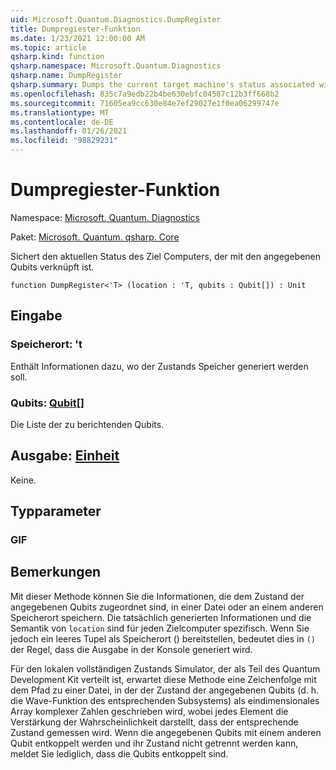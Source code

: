 ```yaml
---
uid: Microsoft.Quantum.Diagnostics.DumpRegister
title: Dumpregiester-Funktion
ms.date: 1/23/2021 12:00:00 AM
ms.topic: article
qsharp.kind: function
qsharp.namespace: Microsoft.Quantum.Diagnostics
qsharp.name: DumpRegister
qsharp.summary: Dumps the current target machine's status associated with the given qubits.
ms.openlocfilehash: 835c7a9edb22b4be630ebfc04587c12b3ff668b2
ms.sourcegitcommit: 71605ea9cc630e84e7ef29027e1f0ea06299747e
ms.translationtype: MT
ms.contentlocale: de-DE
ms.lasthandoff: 01/26/2021
ms.locfileid: "98829231"
---
```

# <a name="dumpregister-function"></a>Dumpregiester-Funktion

Namespace: [Microsoft. Quantum. Diagnostics](xref:Microsoft.Quantum.Diagnostics)

Paket: [Microsoft. Quantum. qsharp. Core](https://nuget.org/packages/Microsoft.Quantum.QSharp.Core)


Sichert den aktuellen Status des Ziel Computers, der mit den angegebenen Qubits verknüpft ist.

```qsharp
function DumpRegister<'T> (location : 'T, qubits : Qubit[]) : Unit
```


## <a name="input"></a>Eingabe

### <a name="location--t"></a>Speicherort: 't

Enthält Informationen dazu, wo der Zustands Speicher generiert werden soll.


### <a name="qubits--qubit"></a>Qubits: [Qubit](xref:microsoft.quantum.lang-ref.qubit)[]

Die Liste der zu berichtenden Qubits.



## <a name="output--unit"></a>Ausgabe: [Einheit](xref:microsoft.quantum.lang-ref.unit)

Keine.

## <a name="type-parameters"></a>Typparameter

### <a name="t"></a>GIF



## <a name="remarks"></a>Bemerkungen

Mit dieser Methode können Sie die Informationen, die dem Zustand der angegebenen Qubits zugeordnet sind, in einer Datei oder an einem anderen Speicherort speichern.
Die tatsächlich generierten Informationen und die Semantik von `location` sind für jeden Zielcomputer spezifisch. Wenn Sie jedoch ein leeres Tupel als Speicherort () bereitstellen, bedeutet dies in `()` der Regel, dass die Ausgabe in der Konsole generiert wird.

Für den lokalen vollständigen Zustands Simulator, der als Teil des Quantum Development Kit verteilt ist, erwartet diese Methode eine Zeichenfolge mit dem Pfad zu einer Datei, in der der Zustand der angegebenen Qubits (d. h. die Wave-Funktion des entsprechenden Subsystems) als eindimensionales Array komplexer Zahlen geschrieben wird, wobei jedes Element die Verstärkung der Wahrscheinlichkeit darstellt, dass der entsprechende Zustand gemessen wird.
Wenn die angegebenen Qubits mit einem anderen Qubit entkoppelt werden und ihr Zustand nicht getrennt werden kann, meldet Sie lediglich, dass die Qubits entkoppelt sind.